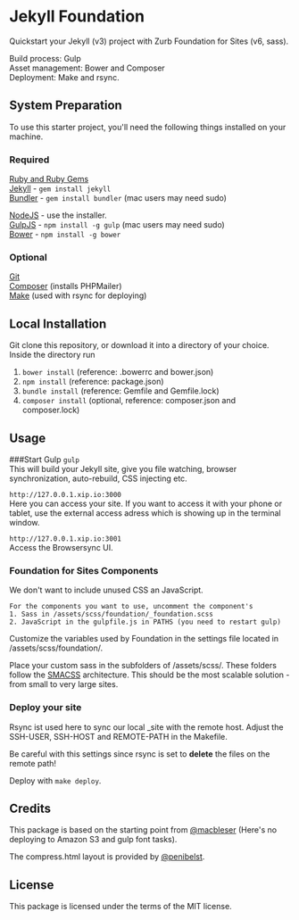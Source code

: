 # Jekyll Foundation

Quickstart your Jekyll (v3) project with Zurb Foundation for Sites (v6, sass).
  
Build process: Gulp  
Asset management: Bower and Composer  
Deployment: Make and rsync.  

## System Preparation

To use this starter project, you'll need the following things installed on your machine.

### Required
[Ruby and Ruby Gems](https://rvm.io/rvm/install)  
[Jekyll](http://jekyllrb.com/) - `gem install jekyll`  
[Bundler](http://bundler.io/) - `gem install bundler` (mac users may need sudo)

[NodeJS](http://nodejs.org) - use the installer.  
[GulpJS](https://github.com/gulpjs/gulp) - `npm install -g gulp` (mac users may need sudo)  
[Bower](http://bower.io/) - `npm install -g bower`  

### Optional  
[Git](https://git-scm.com)  
[Composer](https://getcomposer.org) (installs PHPMailer)   
[Make](https://www.gnu.org/software/make) (used with rsync for deploying)


## Local Installation

Git clone this repository, or download it into a directory of your choice. Inside the directory run  
1. `bower install` (reference: .bowerrc and bower.json)  
2. `npm install` (reference: package.json)  
3. `bundle install` (reference: Gemfile and Gemfile.lock)  
4. `composer install` (optional, reference: composer.json and composer.lock)

## Usage

###Start Gulp
`gulp`  
This will build your Jekyll site, give you file watching, browser synchronization, auto-rebuild, CSS injecting etc.

`http://127.0.0.1.xip.io:3000`  
Here you can access your site. If you want to access it with your phone or tablet, use the external access adress which is showing up in the terminal window.

`http://127.0.0.1.xip.io:3001`  
Access the Browsersync UI. 

### Foundation for Sites Components

We don't want to include unused CSS an JavaScript. 

	For the components you want to use, uncomment the component's  
	1. Sass in /assets/scss/foundation/_foundation.scss  
	2. JavaScript in the gulpfile.js in PATHS (you need to restart gulp)

Customize the variables used by Foundation in the settings file located in /assets/scss/foundation/.

Place your custom sass in the subfolders of /assets/scss/. These folders follow the [SMACSS](https://smacss.com/) architecture. This should be the most scalable solution - from small to very large sites.

### Deploy your site
Rsync ist used here to sync our local _site with the remote host. Adjust the SSH-USER, SSH-HOST and REMOTE-PATH in the Makefile.

Be careful with this settings since rsync is set to **delete** the files on the remote path!

Deploy with `make deploy`.

## Credits
This package is based on the starting point from [@macbleser](https://github.com/macbleser/jekyll-gulp-sass-foundation) (Here's no deploying to Amazon S3 and gulp font tasks).  

The compress.html layout is provided by [@penibelst](http://jch.penibelst.de/).

## License
This package is licensed under the terms of the MIT license.